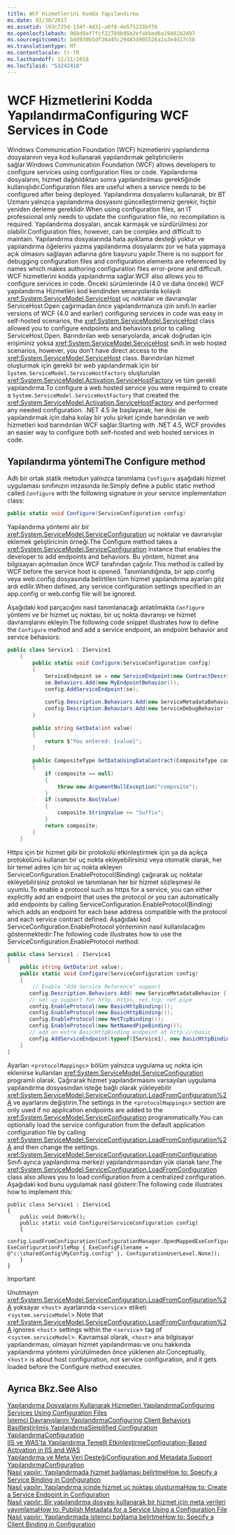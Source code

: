 ```yaml
---
title: WCF Hizmetlerini Kodda Yapılandırma
ms.date: 03/30/2017
ms.assetid: 193c725d-134f-4d31-a8f8-4e575233bff6
ms.openlocfilehash: 96bd9af7fcf22789b95b2efabbed6a19401b2d97
ms.sourcegitcommit: bdd930b5df20a45c29483d905526a2a3e4d17c5b
ms.translationtype: MT
ms.contentlocale: tr-TR
ms.lasthandoff: 12/11/2018
ms.locfileid: "53242418"
---
```

# <a name="configuring-wcf-services-in-code"></a><span data-ttu-id="0de8c-102">WCF Hizmetlerini Kodda Yapılandırma</span><span class="sxs-lookup"><span data-stu-id="0de8c-102">Configuring WCF Services in Code</span></span>
<span data-ttu-id="0de8c-103">Windows Communication Foundation (WCF) hizmetlerini yapılandırma dosyalarının veya kod kullanarak yapılandırmak geliştiricilerin sağlar.</span><span class="sxs-lookup"><span data-stu-id="0de8c-103">Windows Communication Foundation (WCF) allows developers to configure services using configuration files or code.</span></span>  <span data-ttu-id="0de8c-104">Yapılandırma dosyalarını, hizmet dağıtıldıktan sonra yapılandırılması gerektiğinde kullanışlıdır.</span><span class="sxs-lookup"><span data-stu-id="0de8c-104">Configuration files are useful when a service needs to be configured after being deployed.</span></span> <span data-ttu-id="0de8c-105">Yapılandırma dosyalarını kullanarak, bir BT Uzmanı yalnızca yapılandırma dosyasını güncelleştirmeniz gerekir, hiçbir yeniden derleme gereklidir.</span><span class="sxs-lookup"><span data-stu-id="0de8c-105">When using configuration files, an IT professional only needs to update the configuration file, no recompilation is required.</span></span> <span data-ttu-id="0de8c-106">Yapılandırma dosyaları, ancak karmaşık ve sürdürülmesi zor olabilir.</span><span class="sxs-lookup"><span data-stu-id="0de8c-106">Configuration files, however, can be complex and difficult to maintain.</span></span> <span data-ttu-id="0de8c-107">Yapılandırma dosyalarında hata ayıklama desteği yoktur ve yapılandırma öğelerini yazma yapılandırma dosyalarını zor ve hata yapmaya açık olmasını sağlayan adlarına göre başvuru yapılır.</span><span class="sxs-lookup"><span data-stu-id="0de8c-107">There is no support for debugging configuration files and configuration elements are referenced by names which makes authoring configuration files error-prone and difficult.</span></span> <span data-ttu-id="0de8c-108">WCF hizmetlerini kodda yapılandırma sağlar.</span><span class="sxs-lookup"><span data-stu-id="0de8c-108">WCF also allows you to configure services in code.</span></span> <span data-ttu-id="0de8c-109">Önceki sürümlerinde (4.0 ve daha önceki) WCF yapılandırma Hizmetleri kod kendinden senaryolarda kolaydı <xref:System.ServiceModel.ServiceHost> uç noktalar ve davranışlar ServiceHost.Open çağırmadan önce yapılandırmanıza izin sınıfı.</span><span class="sxs-lookup"><span data-stu-id="0de8c-109">In earlier versions of WCF (4.0 and earlier) configuring services in code was easy in self-hosted scenarios, the <xref:System.ServiceModel.ServiceHost> class allowed you to configure endpoints and behaviors prior to calling ServiceHost.Open.</span></span> <span data-ttu-id="0de8c-110">Barındırılan web senaryolarda, ancak doğrudan için erişiminiz yoksa <xref:System.ServiceModel.ServiceHost> sınıfı.</span><span class="sxs-lookup"><span data-stu-id="0de8c-110">In web hosted scenarios, however, you don’t have direct access to the <xref:System.ServiceModel.ServiceHost> class.</span></span> <span data-ttu-id="0de8c-111">Barındırılan hizmet oluşturmak için gerekli bir web yapılandırmak için bir `System.ServiceModel.ServiceHostFactory` oluşturulan <xref:System.ServiceModel.Activation.ServiceHostFactory> ve tüm gerekli yapılandırma.</span><span class="sxs-lookup"><span data-stu-id="0de8c-111">To configure a web hosted service you were required to create a `System.ServiceModel.ServiceHostFactory` that created the <xref:System.ServiceModel.Activation.ServiceHostFactory> and performed any needed configuration.</span></span> <span data-ttu-id="0de8c-112">.NET 4.5 ile başlayarak, her ikisi de yapılandırmak için daha kolay bir yolu şirket içinde barındırılan ve web hizmetleri kod barındırılan WCF sağlar.</span><span class="sxs-lookup"><span data-stu-id="0de8c-112">Starting with .NET 4.5, WCF provides an easier way to configure both self-hosted and web hosted services in code.</span></span>  
  
## <a name="the-configure-method"></a><span data-ttu-id="0de8c-113">Yapılandırma yöntemi</span><span class="sxs-lookup"><span data-stu-id="0de8c-113">The Configure method</span></span>  
 <span data-ttu-id="0de8c-114">Adlı bir ortak statik metodun yalnızca tanımlama `Configure` aşağıdaki hizmet uygulaması sınıfınızın imzasında ile:</span><span class="sxs-lookup"><span data-stu-id="0de8c-114">Simply define a public static method called `Configure` with the following signature in your service implementation class:</span></span>  
  
```csharp  
public static void Configure(ServiceConfiguration config)  
```  
  
 <span data-ttu-id="0de8c-115">Yapılandırma yöntemi alır bir <xref:System.ServiceModel.ServiceConfiguration> uç noktalar ve davranışlar eklemek geliştiricinin örneği.</span><span class="sxs-lookup"><span data-stu-id="0de8c-115">The Configure method takes a <xref:System.ServiceModel.ServiceConfiguration> instance that enables the developer to add endpoints and behaviors.</span></span> <span data-ttu-id="0de8c-116">Bu yöntem, hizmet ana bilgisayarı açılmadan önce WCF tarafından çağrılır.</span><span class="sxs-lookup"><span data-stu-id="0de8c-116">This method is called by WCF before the service host is opened.</span></span> <span data-ttu-id="0de8c-117">Tanımlandığında, bir app.config veya web.config dosyasında belirtilen tüm hizmet yapılandırma ayarları göz ardı edilir.</span><span class="sxs-lookup"><span data-stu-id="0de8c-117">When defined, any service configuration settings specified in an app.config or web.config file will be ignored.</span></span>  
  
 <span data-ttu-id="0de8c-118">Aşağıdaki kod parçacığını nasıl tanımlanacağı anlatılmakta `Configure` yöntemi ve bir hizmet uç noktası, bir uç nokta davranışı ve hizmet davranışlarını ekleyin:</span><span class="sxs-lookup"><span data-stu-id="0de8c-118">The following code snippet illustrates how to define the `Configure` method and add a service endpoint, an endpoint behavior and service behaviors:</span></span>  
  
```csharp  
public class Service1 : IService1  
    {  
        public static void Configure(ServiceConfiguration config)  
        {  
            ServiceEndpoint se = new ServiceEndpoint(new ContractDescription("IService1"), new BasicHttpBinding(), new EndpointAddress("basic"));  
            se.Behaviors.Add(new MyEndpointBehavior());  
            config.AddServiceEndpoint(se);  
  
            config.Description.Behaviors.Add(new ServiceMetadataBehavior { HttpGetEnabled = true });  
            config.Description.Behaviors.Add(new ServiceDebugBehavior { IncludeExceptionDetailInFaults = true });  
        }  
  
        public string GetData(int value)  
        {  
            return $"You entered: {value}";
        }  
  
        public CompositeType GetDataUsingDataContract(CompositeType composite)  
        {  
            if (composite == null)  
            {  
                throw new ArgumentNullException("composite");  
            }  
            if (composite.BoolValue)  
            {  
                composite.StringValue += "Suffix";  
            }  
            return composite;  
        }  
    }  
```  
  
 <span data-ttu-id="0de8c-119">Https için bir hizmet gibi bir protokolü etkinleştirmek için ya da açıkça protokolünü kullanan bir uç nokta ekleyebilirsiniz veya otomatik olarak, her bir temel adres için bir uç nokta ekleyen ServiceConfiguration.EnableProtocol(Binding) çağırarak uç noktalar ekleyebilirsiniz protokol ve tanımlanan her bir hizmet sözleşmesi ile uyumlu.</span><span class="sxs-lookup"><span data-stu-id="0de8c-119">To enable a protocol such as https for a service, you can either explicitly add an endpoint that uses the protocol or you can automatically add endpoints by calling ServiceConfiguration.EnableProtocol(Binding) which adds an endpoint for each base address compatible with the protocol and each service contract defined.</span></span> <span data-ttu-id="0de8c-120">Aşağıdaki kod ServiceConfiguration.EnableProtocol yönteminin nasıl kullanılacağını göstermektedir:</span><span class="sxs-lookup"><span data-stu-id="0de8c-120">The following code illustrates how to use the ServiceConfiguration.EnableProtocol method:</span></span>  
  
```csharp  
public class Service1 : IService1   
{   
    public string GetData(int value);   
    public static void Configure(ServiceConfiguration config)   
    {   
        // Enable "Add Service Reference" support   
       config.Description.Behaviors.Add( new ServiceMetadataBehavior { HttpGetEnabled = true });   
       // set up support for http, https, net.tcp, net.pipe   
       config.EnableProtocol(new BasicHttpBinding());   
       config.EnableProtocol(new BasicHttpBinding());   
       config.EnableProtocol(new NetTcpBinding());   
       config.EnableProtocol(new NetNamedPipeBinding());   
       // add an extra BasicHttpBinding endpoint at http:///basic   
       config.AddServiceEndpoint(typeof(IService1), new BasicHttpBinding(),"basic");   
    }   
}   
```  
  
 <span data-ttu-id="0de8c-121">Ayarları <`protocolMappings`> bölüm yalnızca uygulama uç nokta için eklenirse kullanılan <xref:System.ServiceModel.ServiceConfiguration> programlı olarak. Çağırarak hizmet yapılandırmasını varsayılan uygulama yapılandırma dosyasından isteğe bağlı olarak yükleyebilir <xref:System.ServiceModel.ServiceConfiguration.LoadFromConfiguration%2A> ve ayarlarını değiştirin.</span><span class="sxs-lookup"><span data-stu-id="0de8c-121">The settings in the <`protocolMappings`> section are only used if no application endpoints are added to the <xref:System.ServiceModel.ServiceConfiguration> programmatically.You can optionally load the service configuration from the default application configuration file by calling <xref:System.ServiceModel.ServiceConfiguration.LoadFromConfiguration%2A> and then change the settings.</span></span> <span data-ttu-id="0de8c-122"><xref:System.ServiceModel.ServiceConfiguration.LoadFromConfiguration> Sınıfı ayrıca yapılandırma merkezi yapılandırmasından yük olanak tanır.</span><span class="sxs-lookup"><span data-stu-id="0de8c-122">The <xref:System.ServiceModel.ServiceConfiguration.LoadFromConfiguration> class also allows you to load configuration from a centralized configuration.</span></span> <span data-ttu-id="0de8c-123">Aşağıdaki kod bunu uygulamak nasıl gösterir:</span><span class="sxs-lookup"><span data-stu-id="0de8c-123">The following code illustrates how to implement this:</span></span>  
  
```  
public class Service1 : IService1   
{   
    public void DoWork();   
    public static void Configure(ServiceConfiguration config)   
    {   
          config.LoadFromConfiguration(ConfigurationManager.OpenMappedExeConfiguration(new ExeConfigurationFileMap { ExeConfigFilename = @"c:\sharedConfig\MyConfig.config" }, ConfigurationUserLevel.None));   
    }   
}  
```  
  
> [!IMPORTANT]
>  <span data-ttu-id="0de8c-124">Unutmayın <xref:System.ServiceModel.ServiceConfiguration.LoadFromConfiguration%2A> yoksayar <`host`> ayarlarında <`service`> etiketi <`system.serviceModel`>.</span><span class="sxs-lookup"><span data-stu-id="0de8c-124">Note that <xref:System.ServiceModel.ServiceConfiguration.LoadFromConfiguration%2A> ignores <`host`> settings within the <`service`> tag of <`system.serviceModel`>.</span></span> <span data-ttu-id="0de8c-125">Kavramsal olarak, <`host`> ana bilgisayar yapılandırması, olmayan hizmet yapılandırması ve onu hakkında yapılandırma yöntemi yürütülmeden önce yüklenen alır.</span><span class="sxs-lookup"><span data-stu-id="0de8c-125">Conceptually, <`host`> is about host configuration, not service configuration, and it gets loaded before the Configure method executes.</span></span>  
  
## <a name="see-also"></a><span data-ttu-id="0de8c-126">Ayrıca Bkz.</span><span class="sxs-lookup"><span data-stu-id="0de8c-126">See Also</span></span>  
 [<span data-ttu-id="0de8c-127">Yapılandırma Dosyalarını Kullanarak Hizmetleri Yapılandırma</span><span class="sxs-lookup"><span data-stu-id="0de8c-127">Configuring Services Using Configuration Files</span></span>](../../../docs/framework/wcf/configuring-services-using-configuration-files.md)  
 [<span data-ttu-id="0de8c-128">İstemci Davranışlarını Yapılandırma</span><span class="sxs-lookup"><span data-stu-id="0de8c-128">Configuring Client Behaviors</span></span>](../../../docs/framework/wcf/configuring-client-behaviors.md)  
 [<span data-ttu-id="0de8c-129">Basitleştirilmiş Yapılandırma</span><span class="sxs-lookup"><span data-stu-id="0de8c-129">Simplified Configuration</span></span>](../../../docs/framework/wcf/simplified-configuration.md)  
 [<span data-ttu-id="0de8c-130">Yapılandırma</span><span class="sxs-lookup"><span data-stu-id="0de8c-130">Configuration</span></span>](../../../docs/framework/wcf/samples/configuration-sample.md)  
 [<span data-ttu-id="0de8c-131">IIS ve WAS'ta Yapılandırma Temelli Etkinleştirme</span><span class="sxs-lookup"><span data-stu-id="0de8c-131">Configuration-Based Activation in IIS and WAS</span></span>](../../../docs/framework/wcf/feature-details/configuration-based-activation-in-iis-and-was.md)  
 [<span data-ttu-id="0de8c-132">Yapılandırma ve Meta Veri Desteği</span><span class="sxs-lookup"><span data-stu-id="0de8c-132">Configuration and Metadata Support</span></span>](../../../docs/framework/wcf/extending/configuration-and-metadata-support.md)  
 [<span data-ttu-id="0de8c-133">Yapılandırma</span><span class="sxs-lookup"><span data-stu-id="0de8c-133">Configuration</span></span>](../../../docs/framework/wcf/diagnostics/exceptions-reference/configuration.md)  
 [<span data-ttu-id="0de8c-134">Nasıl yapılır: Yapılandırmada hizmet bağlaması belirtme</span><span class="sxs-lookup"><span data-stu-id="0de8c-134">How to: Specify a Service Binding in Configuration</span></span>](../../../docs/framework/wcf/how-to-specify-a-service-binding-in-configuration.md)  
 [<span data-ttu-id="0de8c-135">Nasıl yapılır: Yapılandırma içinde hizmet uç noktası oluşturma</span><span class="sxs-lookup"><span data-stu-id="0de8c-135">How to: Create a Service Endpoint in Configuration</span></span>](../../../docs/framework/wcf/feature-details/how-to-create-a-service-endpoint-in-configuration.md)  
 [<span data-ttu-id="0de8c-136">Nasıl yapılır: Bir yapılandırma dosyası kullanarak bir hizmet için meta verileri yayımlama</span><span class="sxs-lookup"><span data-stu-id="0de8c-136">How to: Publish Metadata for a Service Using a Configuration File</span></span>](../../../docs/framework/wcf/feature-details/how-to-publish-metadata-for-a-service-using-a-configuration-file.md)  
 [<span data-ttu-id="0de8c-137">Nasıl yapılır: Yapılandırmada istemci bağlama belirtme</span><span class="sxs-lookup"><span data-stu-id="0de8c-137">How to: Specify a Client Binding in Configuration</span></span>](../../../docs/framework/wcf/how-to-specify-a-client-binding-in-configuration.md)
